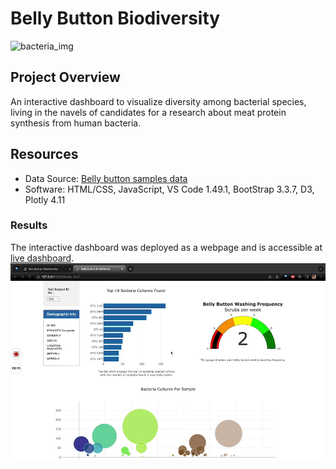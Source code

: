 # Belly Button Biodiversity
![bacteria_img](https://images.immediate.co.uk/production/volatile/sites/4/2018/07/iStock_000021655524_Large-a2de642.jpg?quality=90&resize=940%2C400)

## Project Overview
An interactive dashboard to visualize diversity among bacterial species, living in the navels of candidates for a research about meat protein synthesis from human bacteria. 


## Resources
- Data Source: [Belly button samples data](https://github.com/DevTrav/Belly_Button/blob/main/samples.json)
- Software: HTML/CSS, JavaScript, VS Code 1.49.1, BootStrap 3.3.7, D3, Plotly 4.11

### Results
The interactive dashboard was deployed as a webpage and is accessible at [live dashboard]().
![dashboard_gif](static/images/belly_button.gif)



